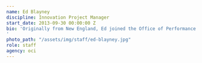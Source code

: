 ```yaml
---
name: Ed Blayney
discipline: Innovation Project Manager
start_date: 2013-09-30 00:00:00 Z
bio: 'Originally from New England, Ed joined the Office of Performance Improvement as an OPI fellow in May 2015. His professional interests include performance management, transportation, land use, and local government management. Ed attended the University of Alabama on a four-year Army ROTC scholarship. After completing his undergraduate degree, Ed commissioned as an Infantry officer and was assigned to the 101st Airborne Division in Ft. Campbell, KY. In 2010, he deployed to eastern Afghanistan and ran the logistical operations for a combat outpost near the Pakistan Border. While in the Army, he earned multiple awards including a bronze star, parachutist badge, combat infantryman’s badge, and ranger tab.  After finishing his service, Ed completed his Masters of Public Administration (MPA) at the University of North Carolina – Chapel Hill.
'
photo_path: "/assets/img/staff/ed-blayney.jpg"
role: staff
agency: oci
---
```

